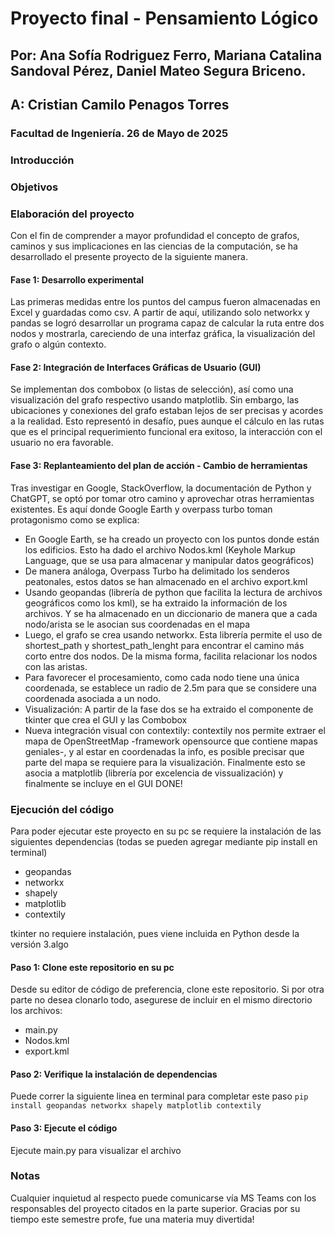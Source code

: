 # Proyecto final - Pensamiento Lógico
## Por: Ana Sofía Rodriguez Ferro, Mariana Catalina Sandoval Pérez, Daniel Mateo Segura Briceno.
## A: Cristian Camilo Penagos Torres
### Facultad de Ingeniería. 26 de Mayo de 2025

### Introducción

### Objetivos


### Elaboración del proyecto
Con el fin de comprender a mayor profundidad el concepto de grafos, caminos y sus implicaciones en las ciencias de la computación, se ha desarrollado el presente proyecto de la siguiente manera.
#### Fase 1: Desarrollo experimental
Las primeras medidas entre los puntos del campus fueron almacenadas en Excel y guardadas como csv. A partir de aquí, utilizando solo networkx y pandas
se logró desarrollar un programa capaz de calcular la ruta entre dos nodos y mostrarla, careciendo de una interfaz gráfica, la visualización del grafo o algún contexto.
#### Fase 2: Integración de Interfaces Gráficas de Usuario (GUI)
Se implementan dos combobox (o listas de selección), así como una visualización del grafo respectivo usando matplotlib. Sin embargo, las ubicaciones y conexiones del grafo estaban lejos de ser precisas y acordes a la realidad.
Esto representó in desafío, pues aunque el cálculo en las rutas que es el principal requerimiento funcional era exitoso, la interacción con el usuario no era favorable.
#### Fase 3: Replanteamiento del plan de acción - Cambio de herramientas
Tras investigar en Google, StackOverflow, la documentación de Python y ChatGPT, se optó por tomar otro camino y aprovechar otras herramientas existentes. Es aquí donde Google Earth y overpass turbo
toman protagonismo como se explica:
* En Google Earth, se ha creado un proyecto con los puntos donde están los edificios. Esto ha dado el archivo Nodos.kml (Keyhole Markup Language, que se usa para almacenar y manipular datos geográficos)
* De manera análoga, Overpass Turbo ha delimitado los senderos peatonales, estos datos se han almacenado en el archivo export.kml
* Usando geopandas (librería de python que facilita la lectura de archivos geográficos como los kml), se ha extraido la información de los archivos. Y se ha almacenado en un diccionario de manera que a cada nodo/arista
  se le asocian sus coordenadas en el mapa
* Luego, el grafo se crea usando networkx. Esta librería permite el uso de shortest_path y shortest_path_lenght para encontrar el camino más corto entre dos nodos. De la misma forma, facilita relacionar los nodos con las aristas.
* Para favorecer el procesamiento, como cada nodo tiene una única coordenada, se establece un radio de 2.5m para que se considere una coordenada asociada a un nodo.
* Visualización: A partir de la fase dos se ha extraido el componente de tkinter que crea el GUI y las Combobox
* Nueva integración visual con contextily: contextily nos permite extraer el mapa de OpenStreetMap -framework opensource que contiene mapas geniales-, y al estar en coordenadas la info, es posible precisar que parte
  del mapa se requiere para la visualización. Finalmente esto se asocia a matplotlib (librería por excelencia de vissualización) y finalmente se incluye en el GUI
DONE!

### Ejecución del código
Para poder ejecutar este proyecto en su pc se requiere la instalación de las siguientes dependencias (todas se pueden agregar mediante pip install en terminal)
* geopandas
* networkx
* shapely
* matplotlib
* contextily

tkinter no requiere instalación, pues viene incluida en Python desde la versión 3.algo

#### Paso 1: Clone este repositorio en su pc
Desde su editor de código de preferencia, clone este repositorio.
Si por otra parte no desea clonarlo todo, asegurese de incluir en el mismo directorio los archivos:
* main.py
* Nodos.kml
* export.kml
#### Paso 2: Verifique la instalación de dependencias
Puede correr la siguiente linea en terminal para completar este paso
```pip install geopandas networkx shapely matplotlib contextily```
#### Paso 3: Ejecute el código
Ejecute main.py para visualizar el archivo

### Notas
Cualquier inquietud al respecto puede comunicarse vía MS Teams con los responsables del proyecto citados en la parte superior.
Gracias por su tiempo este semestre profe, fue una materia muy divertida!

